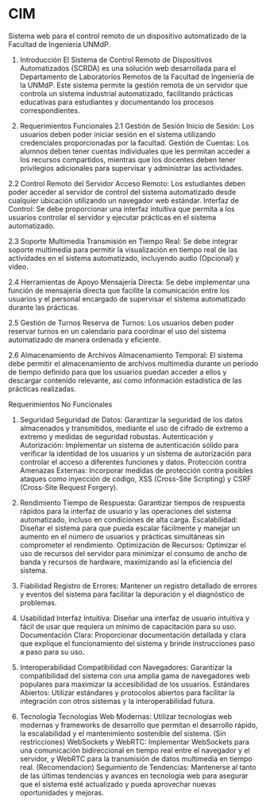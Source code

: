 # CIM
Sistema web para el control remoto de un dispositivo automatizado de la Facultad de Ingeniería UNMdP.


1. Introducción
El Sistema de Control Remoto de Dispositivos Automatizados (SCRDA) es una solución web desarrollada para el Departamento de Laboratorios Remotos de la Facultad de Ingeniería de la UNMdP. Este sistema permite la gestión remota de un servidor que controla un sistema industrial automatizado, facilitando prácticas educativas para estudiantes y documentando los procesos correspondientes.

2. Requerimientos Funcionales
2.1 Gestión de Sesión
Inicio de Sesión: Los usuarios deben poder iniciar sesión en el sistema utilizando credenciales proporcionadas por la facultad.
Gestión de Cuentas: Los alumnos deben tener cuentas individuales que les permitan acceder a los recursos compartidos, mientras que los docentes deben tener privilegios adicionales para supervisar y administrar las actividades.

2.2 Control Remoto del Servidor
Acceso Remoto: Los estudiantes deben poder acceder al servidor de control del sistema automatizado desde cualquier ubicación utilizando un navegador web estándar.
Interfaz de Control: Se debe proporcionar una interfaz intuitiva que permita a los usuarios controlar el servidor y ejecutar prácticas en el sistema automatizado.

2.3 Soporte Multimedia
Transmisión en Tiempo Real: Se debe integrar soporte multimedia para permitir la visualización en tiempo real de las actividades en el sistema automatizado, incluyendo audio (Opcional) y video.

2.4 Herramientas de Apoyo
Mensajería Directa: Se debe implementar una función de mensajería directa que facilite la comunicación entre los usuarios y el personal encargado de supervisar el sistema automatizado durante las prácticas.

2.5 Gestión de Turnos
Reserva de Turnos: Los usuarios deben poder reservar turnos en un calendario para coordinar el uso del sistema automatizado de manera ordenada y eficiente.

2.6 Almacenamiento de Archivos
Almacenamiento Temporal: El sistema debe permitir el almacenamiento de archivos multimedia durante un período de tiempo definido para que los usuarios puedan acceder a ellos y descargar contenido relevante, así como información estadística de las prácticas realizadas.

Requerimientos No Funcionales
1. Seguridad
Seguridad de Datos: Garantizar la seguridad de los datos almacenados y transmitidos, mediante el uso de cifrado de extremo a extremo y medidas de seguridad robustas.
Autenticación y Autorización: Implementar un sistema de autenticación sólido para verificar la identidad de los usuarios y un sistema de autorización para controlar el acceso a diferentes funciones y datos.
Protección contra Amenazas Externas: Incorporar medidas de protección contra posibles ataques como inyección de código, XSS (Cross-Site Scripting) y CSRF (Cross-Site Request Forgery).

2. Rendimiento
Tiempo de Respuesta: Garantizar tiempos de respuesta rápidos para la interfaz de usuario y las operaciones del sistema automatizado, incluso en condiciones de alta carga.
Escalabilidad: Diseñar el sistema para que pueda escalar fácilmente y manejar un aumento en el número de usuarios y prácticas simultáneas sin comprometer el rendimiento.
Optimización de Recursos: Optimizar el uso de recursos del servidor para minimizar el consumo de ancho de banda y recursos de hardware, maximizando así la eficiencia del sistema.

3. Fiabilidad
Registro de Errores: Mantener un registro detallado de errores y eventos del sistema para facilitar la depuración y el diagnóstico de problemas.

4. Usabilidad
Interfaz Intuitiva: Diseñar una interfaz de usuario intuitiva y fácil de usar que requiera un mínimo de capacitación para su uso.
Documentación Clara: Proporcionar documentación detallada y clara que explique el funcionamiento del sistema y brinde instrucciones paso a paso para su uso.

5. Interoperabilidad
Compatibilidad con Navegadores: Garantizar la compatibilidad del sistema con una amplia gama de navegadores web populares para maximizar la accesibilidad de los usuarios.
Estándares Abiertos: Utilizar estándares y protocolos abiertos para facilitar la integración con otros sistemas y la interoperabilidad futura.

6. Tecnología
Tecnologías Web Modernas: Utilizar tecnologías web modernas y frameworks de desarrollo que permitan el desarrollo rápido, la escalabilidad y el mantenimiento sostenible del sistema. (Sin restricciones)
WebSockets y WebRTC: Implementar WebSockets para una comunicación bidireccional en tiempo real entre el navegador y el servidor, y WebRTC para la transmisión de datos multimedia en tiempo real. (Recomendacion)
Seguimiento de Tendencias: Mantenerse al tanto de las últimas tendencias y avances en tecnología web para asegurar que el sistema esté actualizado y pueda aprovechar nuevas oportunidades y mejoras.
